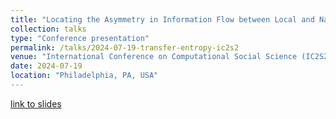 ```yaml
---
title: "Locating the Asymmetry in Information Flow between Local and National Media on Transgender Discourses"
collection: talks
type: "Conference presentation"
permalink: /talks/2024-07-19-transfer-entropy-ic2s2
venue: "International Conference on Computational Social Science (IC2S2)"
date: 2024-07-19
location: "Philadelphia, PA, USA"
---
```

[link to slides](http://asmithh.github.io/files/trans_fer_entropy_ic2s2.pdf)
